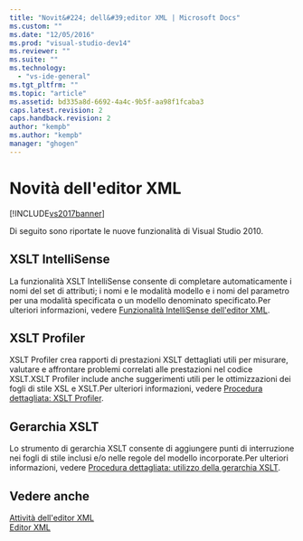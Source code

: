 ```yaml
---
title: "Novit&#224; dell&#39;editor XML | Microsoft Docs"
ms.custom: ""
ms.date: "12/05/2016"
ms.prod: "visual-studio-dev14"
ms.reviewer: ""
ms.suite: ""
ms.technology: 
  - "vs-ide-general"
ms.tgt_pltfrm: ""
ms.topic: "article"
ms.assetid: bd335a8d-6692-4a4c-9b5f-aa98f1fcaba3
caps.latest.revision: 2
caps.handback.revision: 2
author: "kempb"
ms.author: "kempb"
manager: "ghogen"
---
```

# Novit&#224; dell&#39;editor XML
[!INCLUDE[vs2017banner](../code-quality/includes/vs2017banner.md)]

Di seguito sono riportate le nuove funzionalità di Visual Studio 2010.  
  
## XSLT IntelliSense  
 La funzionalità XSLT IntelliSense consente di completare automaticamente i nomi del set di attributi; i nomi e le modalità modello e i nomi del parametro per una modalità specificata o un modello denominato specificato.Per ulteriori informazioni, vedere [Funzionalità IntelliSense dell'editor XML](../xml-tools/xml-editor-intellisense-features.md).  
  
## XSLT Profiler  
 XSLT Profiler crea rapporti di prestazioni XSLT dettagliati utili per misurare, valutare e affrontare problemi correlati alle prestazioni nel codice XSLT.XSLT Profiler include anche suggerimenti utili per le ottimizzazioni dei fogli di stile XSL e XSLT.Per ulteriori informazioni, vedere [Procedura dettagliata: XSLT Profiler](../xml-tools/walkthrough-xslt-profiler.md).  
  
## Gerarchia XSLT  
 Lo strumento di gerarchia XSLT consente di aggiungere punti di interruzione nei fogli di stile inclusi e\/o nelle regole del modello incorporate.Per ulteriori informazioni, vedere [Procedura dettagliata: utilizzo della gerarchia XSLT](../xml-tools/walkthrough-using-xslt-hierarchy.md).  
  
## Vedere anche  
 [Attività dell'editor XML](../xml-tools/xml-editor-tasks.md)   
 [Editor XML](../xml-tools/xml-editor.md)